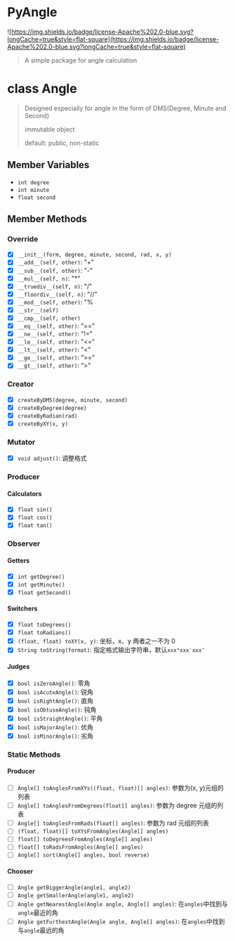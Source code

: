 # PyAngle

![https://img.shields.io/badge/license-Apache%202.0-blue.svg?longCache=true&style=flat-square](https://img.shields.io/badge/license-Apache%202.0-blue.svg?longCache=true&style=flat-square)

> A simple package for angle calculation

# class Angle

> Designed especially for angle in the form of DMS(Degree, Minute and Second)
>
> immutable object
>
> default: public, non-static

## Member Variables

- `int degree`
- `int minute`
- `float second`

## Member Methods

### Override

- [x] `__init__(form, degree, minute, second, rad, x, y)`
- [x] `__add__(self, other)`: "+"
- [x] `__sub__(self, other)`: "-"
- [x] `__mul__(self, n)`: "\*"
- [x] `__truediv__(self, n)`: "/"
- [x] `__floordiv__(self, n)`: "//"
- [x] `__mod__(self, other)`: "%
- [x] `__str__(self)`
- [x] `__cmp__(self, other)`
- [x] `__eq__(self, other)`: "=="
- [x] `__ne__(self, other)`: "!="
- [x] `__le__(self, other)`: "<="
- [x] `__lt__(self, other)`: "<"
- [x] `__ge__(self, other)`: ">="
- [x] `__gt__(self, other)`: ">"

### Creator

- [x] `createByDMS(degree, minute, second)`
- [x] `createByDegree(degree)`
- [x] `createByRadian(rad)`
- [x] `createByXY(x, y)`

### Mutator

- [x] `void adjust()`: 调整格式

### Producer

#### Calculators

- [x] `float sin()`
- [x] `float cos()`
- [x] `float tan()`

### Observer

#### Getters

- [x] `int getDegree()`
- [x] `int getMinute()`
- [x] `float getSecond()`

#### Switchers

- [x] `float toDegrees()`
- [x] `float toRadians()`
- [x] `(float, float) toXY(x, y)`: 坐标，x、y 两者之一不为 0
- [x] `String toString(format)`: 指定格式输出字符串，默认`xxx°xxx′xxx″`

#### Judges

- [x] `bool isZeroAngle()`: 零角
- [x] `bool isAcuteAngle()`: 锐角
- [x] `bool isRightAngle()`: 直角
- [x] `bool isObtuseAngle()`: 钝角
- [x] `bool isStraightAngle()`: 平角
- [x] `bool isMajorAngle()`: 优角
- [x] `bool isMinorAngle()`: 劣角

### Static Methods

#### Producer

- [ ] `Angle[] toAnglesFromXYs((float, float)[] angles)`: 参数为(x, y)元组的列表
- [ ] `Angle[] toAnglesFromDegrees(float[] angles)`: 参数为 degree 元组的列表
- [ ] `Angle[] toAnglesFromRads(float[] angles)`: 参数为 rad 元组的列表
- [ ] `(float, float)[] toXYsFromAngles(Angle[] angles)`
- [ ] `float[] toDegreesFromAngles(Angle[] angles)`
- [ ] `float[] toRadsFromAngles(Angle[] angles)`
- [ ] `Angle[] sort(Angle[] angles, bool reverse)`

#### Chooser

- [ ] `Angle getBiggerAngle(angle1, angle2)`
- [ ] `Angle getSmallerAngle(angle1, angle2)`
- [ ] `Angle getNearestAngle(Angle angle, Angle[] angles)`: 在`angles`中找到与`angle`最近的角
- [ ] `Angle getFurthestAngle(Angle angle, Angle[] angles)`: 在`angles`中找到与`angle`最远的角
